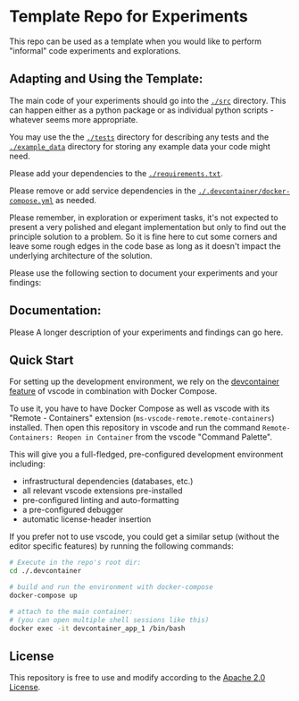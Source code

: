 


# Template Repo for Experiments

This repo can be used as a template when you would like to perform "informal" code
experiments and explorations.

## Adapting and Using the Template:
The main code of your experiments should go into the [`./src`](./src) directory.
This can happen either as a python package or as individual python scripts -
whatever seems more appropriate.

You may use the the [`./tests`](./tests) directory for describing any tests and
the [`./example_data`](./example_data) directory for storing any example data your
code might need.

Please add your dependencies to the [`./requirements.txt`](./requirements.txt).

Please remove or add service dependencies in the
[`./.devcontainer/docker-compose.yml`](./.devcontainer/docker-compose.yml) as needed.

Please remember, in exploration or experiment tasks, it's not expected to present a
very polished and elegant implementation but only to find out the principle solution
to a problem. So it is fine here to cut some corners and leave some rough edges in the
code base as long as it doesn't impact the underlying architecture of the solution.

Please use the following section to document your experiments and your findings:

## Documentation:

Please A longer description of your experiments and findings can go here.

## Quick Start
For setting up the development environment, we rely on the
[devcontainer feature](https://code.visualstudio.com/docs/remote/containers) of vscode
in combination with Docker Compose.

To use it, you have to have Docker Compose as well as vscode with its "Remote - Containers" extension (`ms-vscode-remote.remote-containers`) installed.
Then open this repository in vscode and run the command
`Remote-Containers: Reopen in Container` from the vscode "Command Palette".

This will give you a full-fledged, pre-configured development environment including:
- infrastructural dependencies (databases, etc.)
- all relevant vscode extensions pre-installed
- pre-configured linting and auto-formatting
- a pre-configured debugger
- automatic license-header insertion

If you prefer not to use vscode, you could get a similar setup (without the editor specific features)
by running the following commands:
```bash
# Execute in the repo's root dir:
cd ./.devcontainer

# build and run the environment with docker-compose
docker-compose up

# attach to the main container:
# (you can open multiple shell sessions like this)
docker exec -it devcontainer_app_1 /bin/bash
```

## License
This repository is free to use and modify according to the [Apache 2.0 License](./LICENSE).
